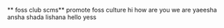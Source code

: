 ** foss club scms**
promote foss culture
hi how are you
we are yaeesha ansha shada lishana
hello
yess